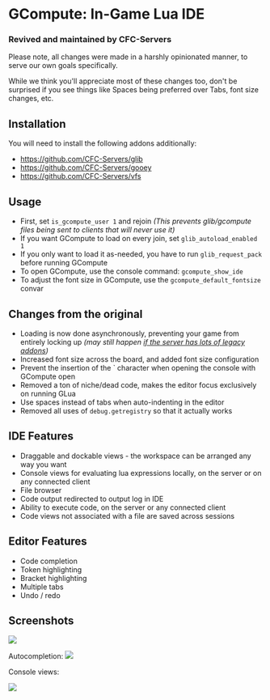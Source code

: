 # GCompute: In-Game Lua IDE
### Revived and maintained by CFC-Servers
Please note, all changes were made in a harshly opinionated manner, to serve our own goals specifically.

While we think you'll appreciate most of these changes too, don't be surprised if you see things like Spaces being preferred over Tabs, font size changes, etc.

## Installation
You will need to install the following addons additionally:
- https://github.com/CFC-Servers/glib
- https://github.com/CFC-Servers/gooey
- https://github.com/CFC-Servers/vfs

## Usage
- First, set `is_gcompute_user 1` and rejoin _(This prevents glib/gcompute files being sent to clients that will never use it)_
- If you want GCompute to load on every join, set `glib_autoload_enabled 1`
- If you only want to load it as-needed, you have to run `glib_request_pack` before running GCompute
- To open GCompute, use the console command: `gcompute_show_ide`
- To adjust the font size in GCompute, use the `gcompute_default_fontsize` convar

## Changes from the original
- Loading is now done asynchronously, preventing your game from entirely locking up _(may still happen [if the server has lots of legacy addons](https://github.com/Facepunch/garrysmod-issues/issues/5674))_
- Increased font size across the board, and added font size configuration
- Prevent the insertion of the ` character when opening the console with GCompute open
- Removed a ton of niche/dead code, makes the editor focus exclusively on running GLua
- Use spaces instead of tabs when auto-indenting in the editor
- Removed all uses of `debug.getregistry` so that it actually works

## IDE Features
- Draggable and dockable views - the workspace can be arranged any way you want
- Console views for evaluating lua expressions locally, on the server or on any connected client
- File browser
- Code output redirected to output log in IDE
- Ability to execute code, on the server or any connected client
- Code views not associated with a file are saved across sessions

## Editor Features
- Code completion
- Token highlighting
- Bracket highlighting
- Multiple tabs
- Undo / redo


## Screenshots
![](https://dl.dropboxusercontent.com/u/7290193/Screenshots/Garrysmod/GCompute/1.png)

Autocompletion:
![](https://i.minus.com/iwcm9pQstP58J.png)

Console views:

![](https://dl.dropboxusercontent.com/u/7290193/Screenshots/Garrysmod/GCompute/Console/Console5.png)
